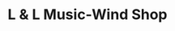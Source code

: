 ---
title: "L & L Music-Wind Shop"
url: /gaithersburg/l-and-l-music-wind-shop/
shop: musical instrument
---